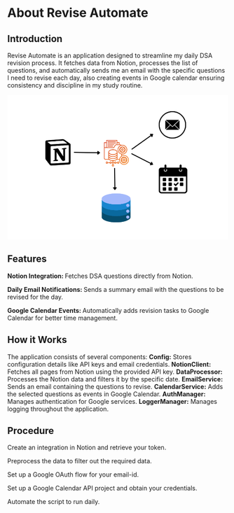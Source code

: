 # About Revise Automate

<!--Writerside adds this topic when you create a new documentation project.
You can use it as a sandbox to play with Writerside features, and remove it from the TOC when you don't need it anymore.-->

## Introduction
Revise Automate is an application designed to streamline my daily DSA revision process. It fetches data from Notion, processes the list of questions, and automatically sends me an email with the specific questions I need to revise each day, also creating events in Google calendar ensuring consistency and discipline in my study routine.

![Add a heading.png](..%2Fimages%2FAdd%20a%20heading.png)

## Features
<procedure title="" id="feature">
    <step>
        <p><b>Notion Integration: </b> Fetches DSA questions directly from Notion.</p>
    </step>
    <step>
        <p><b>Daily Email Notifications: </b> Sends a summary email with the questions to be revised for the day.</p>
    </step>
    <step>
        <p><b>Google Calendar Events: </b> Automatically adds revision tasks to Google Calendar for better time management.</p>
    </step>
</procedure>

## How it Works
The application consists of several components:
<procedure>
    <step>
    <b>Config:</b> Stores configuration details like API keys and email credentials.
    </step>
    <step>
    <b>NotionClient:</b> Fetches all pages from Notion using the provided API key.
    </step>
    <step>
    <b>DataProcessor:</b> Processes the Notion data and filters it by the specific date.
    </step>
    <step>
    <b>EmailService:</b> Sends an email containing the questions to revise.
    </step>
    <step>
    <b>CalendarService:</b> Adds the selected questions as events in Google Calendar.
    </step>
    <step>
    <b>AuthManager:</b> Manages authentication for Google services.
    </step>
    <step>
    <b>LoggerManager:</b> Manages logging throughout the application.
    </step>
</procedure>

## Procedure

<procedure title="">
    <step>
        <p>Create an integration in Notion and retrieve your token.</p>
    </step>
    <step>
        <p>Preprocess the data to filter out the required data.</p>
    </step>
    <step>
        <p>Set up a Google OAuth flow for your email-id.</p>
    </step>
    <step>
        <p>Set up a Google Calendar API project and obtain your credentials.</p>
    </step>
    <step>
        <p>Automate the script to run daily.</p>
    </step>
</procedure>

